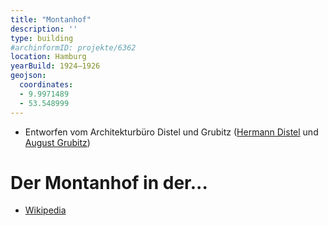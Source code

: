 ```yaml
---
title: "Montanhof"
description: ''
type: building
#archinformID: projekte/6362
location: Hamburg
yearBuild: 1924–1926
geojson:
  coordinates:
  - 9.9971489
  - 53.548999
---
```


* Entworfen vom Architekturbüro Distel und Grubitz ([Hermann Distel](/tags/Hermann-Distel) und [August Grubitz](/tags/August-Grubitz))

# Der Montanhof in der...
* [Wikipedia](https://de.wikipedia.org/wiki/Kontorhausviertel#Montanhof)
